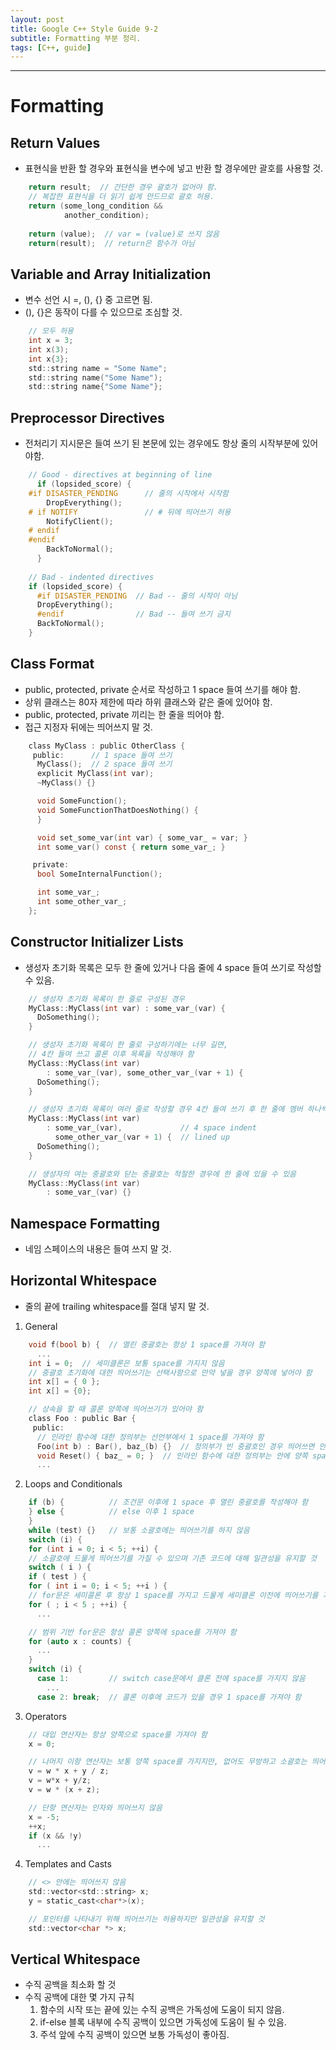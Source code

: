 ```yaml
---
layout: post
title: Google C++ Style Guide 9-2
subtitle: Formatting 부분 정리.
tags: [C++, guide]
---
```


-------------

# Formatting
## Return Values
- 표현식을 반환 할 경우와 표현식을 변수에 넣고 반환 할 경우에만 괄호를 사용할 것.
~~~C
    return result;  // 간단한 경우 괄호가 없어야 함.
    // 복잡한 표현식을 더 읽기 쉽게 만드므로 괄호 허용.
    return (some_long_condition &&
            another_condition);
			
    return (value);  // var = (value)로 쓰지 않음
	return(result);  // return은 함수가 아님
~~~

## Variable and Array Initialization
- 변수 선언 시 =, (), {} 중 고르면 됨.
- (), {}은 동작이 다를 수 있으므로 조심할 것.
~~~C
    // 모두 허용
    int x = 3;
    int x(3);
    int x{3};
    std::string name = "Some Name";
    std::string name("Some Name");
    std::string name{"Some Name"};
~~~

## Preprocessor Directives
- 전처리기 지시문은 들여 쓰기 된 본문에 있는 경우에도 항상 줄의 시작부분에 있어야함.
~~~C
    // Good - directives at beginning of line
      if (lopsided_score) {
    #if DISASTER_PENDING      // 줄의 시작에서 시작함
        DropEverything();
    # if NOTIFY               // # 뒤에 띄어쓰기 허용
        NotifyClient();
    # endif
    #endif
        BackToNormal();
      }
  
    // Bad - indented directives
    if (lopsided_score) {
      #if DISASTER_PENDING  // Bad -- 줄의 시작이 아님
      DropEverything();
      #endif                // Bad -- 들여 쓰기 금지
      BackToNormal();
    }
~~~
## Class Format
- public, protected, private 순서로 작성하고 1 space 들여 쓰기를 해야 함.
- 상위 클래스는 80자 제한에 따라 하위 클래스와 같은 줄에 있어야 함.
- public, protected, private 끼리는 한 줄을 띄어야 함.
- 접근 지정자 뒤에는 띄어쓰지 말 것.
~~~C
    class MyClass : public OtherClass {
     public:      // 1 space 들여 쓰기
      MyClass();  // 2 space 들여 쓰기
      explicit MyClass(int var);
      ~MyClass() {}

      void SomeFunction();
      void SomeFunctionThatDoesNothing() {
      }

      void set_some_var(int var) { some_var_ = var; }
      int some_var() const { return some_var_; }

     private:
      bool SomeInternalFunction();

      int some_var_;
      int some_other_var_;
    };
~~~

## Constructor Initializer Lists
- 생성자 초기화 목록은 모두 한 줄에 있거나 다음 줄에 4 space 들여 쓰기로 작성할 수 있음.
~~~C
    // 생성자 초기화 목록이 한 줄로 구성된 경우
    MyClass::MyClass(int var) : some_var_(var) {
      DoSomething();
    }

    // 생성자 초기화 목록이 한 줄로 구성하기에는 너무 길면,
    // 4칸 들여 쓰고 콜론 이후 목록을 작성해야 함
    MyClass::MyClass(int var)
        : some_var_(var), some_other_var_(var + 1) {
      DoSomething();
    }

    // 생성자 초기화 목록이 여러 줄로 작성할 경우 4칸 들여 쓰기 후 한 줄에 멤버 하나씩 작성 후 열을 맞춰야 함
    MyClass::MyClass(int var)
        : some_var_(var),             // 4 space indent
          some_other_var_(var + 1) {  // lined up
      DoSomething();
    }

    // 생성자의 여는 중괄호와 닫는 중괄호는 적절한 경우에 한 줄에 있을 수 있음
    MyClass::MyClass(int var)
        : some_var_(var) {}
~~~

## Namespace Formatting
- 네임 스페이스의 내용은 들여 쓰지 말 것.

## Horizontal Whitespace
- 줄의 끝에 trailing whitespace를 절대 넣지 말 것.
1. General

~~~C
    void f(bool b) {  // 열린 중괄호는 항상 1 space를 가져야 함
      ...
    int i = 0;  // 세미클론은 보통 space를 가지지 않음
    // 중괄호 초기화에 대한 띄어쓰기는 선택사항으로 만약 넣을 경우 양쪽에 넣어야 함
    int x[] = { 0 };
    int x[] = {0};

    // 상속을 할 때 콜론 양쪽에 띄어쓰기가 있어야 함
    class Foo : public Bar {
     public:
      // 인라인 함수에 대한 정의부는 선언부에서 1 space를 가져야 함
      Foo(int b) : Bar(), baz_(b) {}  // 정의부가 빈 중괄호인 경우 띄어쓰면 안 됨
      void Reset() { baz_ = 0; }  // 인라인 함수에 대한 정의부는 안에 양쪽 space를 넣어야 함
      ...
~~~
2. Loops and Conditionals

~~~C
    if (b) {          // 조건문 이후에 1 space 후 열린 중괄호를 작성해야 함
    } else {          // else 이후 1 space
    }
    while (test) {}   // 보통 소괄호에는 띄어쓰기를 하지 않음
    switch (i) {
    for (int i = 0; i < 5; ++i) {
    // 소괄호에 드물게 띄어쓰기를 가질 수 있으며 기존 코드에 대해 일관성을 유지할 것
    switch ( i ) {
    if ( test ) {
    for ( int i = 0; i < 5; ++i ) {
    // for문은 세미콜론 후 항상 1 space를 가지고 드물게 세미클론 이전에 띄어쓰기를 가질 수 있음
    for ( ; i < 5 ; ++i) {
      ...

    // 범위 기반 for문은 항상 콜론 양쪽에 space를 가져야 함
    for (auto x : counts) {
      ...
    }
    switch (i) {
      case 1:         // switch case문에서 클론 전에 space를 가지지 않음
        ...
      case 2: break;  // 콜론 이후에 코드가 있을 경우 1 space를 가져야 함
~~~
3. Operators

~~~C
    // 대입 연산자는 항상 양쪽으로 space를 가져야 함
    x = 0;

    // 나머지 이항 연산자는 보통 양쪽 space를 가지지만, 없어도 무방하고 소괄호는 띄어쓰지 않음
    v = w * x + y / z;
    v = w*x + y/z;
    v = w * (x + z);

    // 단항 연산자는 인자와 띄어쓰지 않음
    x = -5;
    ++x;
    if (x && !y)
      ...
~~~
4. Templates and Casts

~~~C
    // <> 안에는 띄어쓰지 않음
    std::vector<std::string> x;
    y = static_cast<char*>(x);

    // 포인터를 나타내기 위해 띄어쓰기는 허용하지만 일관성을 유지할 것
    std::vector<char *> x;
~~~

## Vertical Whitespace
- 수직 공백을 최소화 할 것
- 수직 공백에 대한 몇 가지 규칙
    1. 함수의 시작 또는 끝에 있는 수직 공백은 가독성에 도움이 되지 않음.
	2. if-else 블록 내부에 수직 공백이 있으면 가독성에 도움이 될 수 있음.
	3. 주석 앞에 수직 공백이 있으면 보통 가독성이 좋아짐.